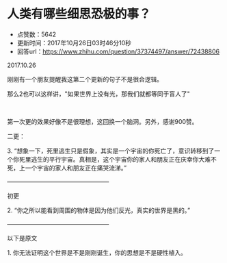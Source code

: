 # 人类有哪些细思恐极的事？
- 点赞数：5642
- 更新时间：2017年10月26日03时46分10秒
- 回答url：https://www.zhihu.com/question/37374497/answer/72438806
<body>
 <p data-pid="XezRC3wu">2017.10.26</p>
 <p data-pid="koUt3lBH">刚刚有一个朋友提醒我这第二个更新的句子不是很合逻辑。</p>
 <p data-pid="c9qfljYe">那么2也可以这样讲，"如果世界上没有光，那我们就都等同于盲人了"</p>
 <br>
 <p data-pid="2G7GfEhq">第一次更的效果好像不是很理想，这回换一个脑洞。另外，感谢900赞。</p>
 <p data-pid="0zO6wQw_">二更：</p>
 <p data-pid="tY8resNi">3. “想象一下，死里逃生只是假象，其实是一个宇宙的你死亡了，意识转移到了一个你死里逃生的平行宇宙。真相是，这个宇宙你的家人和朋友正在庆幸你大难不死，上一个宇宙的家人和朋友正在痛哭流涕。”</p>
 <p data-pid="LuTaLlBH">—————————————————</p>
 <p data-pid="ToGmrR-m">初更</p>
 <p data-pid="dgJojump">2. “你之所以能看到周围的物体是因为他们反光，真实的世界是黑的。”</p>
 <p data-pid="-G2JCQWn">—————————————————</p>
 <p data-pid="rz83dezn">以下是原文</p>
 <p data-pid="Az90IGJQ">1. 你无法证明这个世界是不是刚刚诞生，你的思想是不是硬性植入。</p>
</body>
